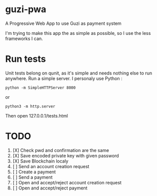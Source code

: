 # guzi-pwa
A Progressive Web App to use Guzi as payment system

I'm trying to make this app the as simple as possible, so I use the less frameworks I can.

# Run tests

Unit tests belong on qunit, as it's simple and needs nothing else to run anywhere.
Run a simple server. I personaly use Python :

```
python -m SimpleHTTPServer 8000
```
or
```
python3 -m http.server
```

Then open 127.0.0.1/tests.html


# TODO
1. [X] Check pwd and confirmation are the same
2. [X] Save encoded private key with given password
3. [X] Save Blockchain localy
4. [ ] Send an account creation request
5. [ ] Create a payment
6. [ ] Send a payment
7. [ ] Open and accept/reject account creation request
8. [ ] Open and accept/reject payment
